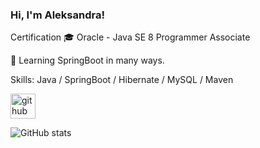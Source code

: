 ### Hi, I'm Aleksandra!

Certification 🎓 Oracle - Java SE 8 Programmer Associate

🌱 Learning SpringBoot in many ways.



Skills: Java / SpringBoot / Hibernate / MySQL  / Maven 



[<img src='https://cdn.jsdelivr.net/npm/simple-icons@3.0.1/icons/github.svg' alt='github' height='40'>](https://github.com/ADobrowolska)  

![GitHub stats](https://github-readme-stats.vercel.app/api?username=ADobrowolska&show_icons=true&count_private=true)  

